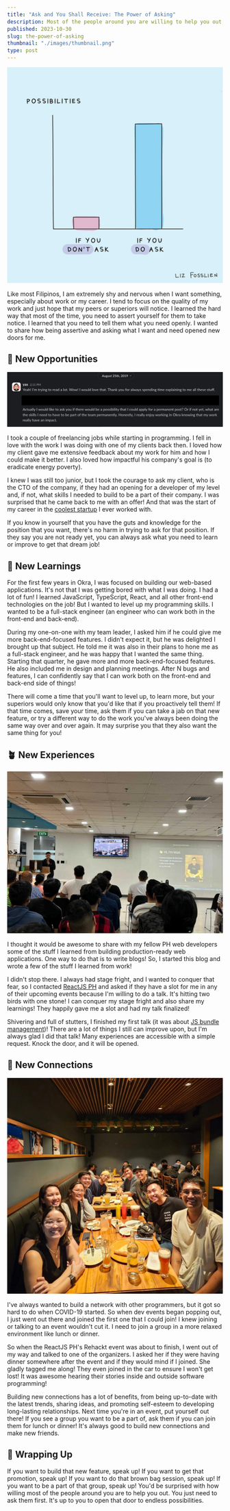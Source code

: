 ```yaml
---
title: "Ask and You Shall Receive: The Power of Asking"
description: Most of the people around you are willing to help you out, you just need to ask them.
published: 2023-10-30
slug: the-power-of-asking
thumbnail: "./images/thumbnail.png"
type: post
---
```


![Illustrated by Liz Fosslien](images/possibilities-illustration.jpeg)

Like most Filipinos, I am extremely shy and nervous when I want something, especially about work or my career. I tend to focus on the quality of my work and just hope that my peers or superiors will notice. I learned the hard way that most of the time, you need to assert yourself for them to take notice. I learned that you need to tell them what you need openly. I wanted to share how being assertive and asking what I want and need opened new doors for me.

## 🌟 New Opportunities

![Slack message to Okra's CTO asking for a full-time job](images/asking-for-full-time-job.png)

I took a couple of freelancing jobs while starting in programming. I fell in love with the work I was doing with one of my clients back then. I loved how my client gave me extensive feedback about my work for him and how I could make it better. I also loved how impactful his company's goal is (to eradicate energy poverty).

I knew I was still too junior, but I took the courage to ask my client, who is the CTO of the company, if they had an opening for a developer of my level and, if not, what skills I needed to build to be a part of their company. I was surprised that he came back to me with an offer! And that was the start of my career in the [coolest startup](https://www.mattyasul.com/blog/startup-challenges-rewards/) I ever worked with.

If you know in yourself that you have the guts and knowledge for the position that you want, there's no harm in trying to ask for that position. If they say you are not ready yet, you can always ask what you need to learn or improve to get that dream job!

## 💭 New Learnings

For the first few years in Okra, I was focused on building our web-based applications. It's not that I was getting bored with what I was doing. I had a lot of fun! I learned JavaScript, TypeScript, React, and all other front-end technologies on the job! But I wanted to level up my programming skills. I wanted to be a full-stack engineer (an engineer who can work both in the front-end and back-end).

During my one-on-one with my team leader, I asked him if he could give me more back-end-focused features. I didn't expect it, but he was delighted I brought up that subject. He told me it was also in their plans to hone me as a full-stack engineer, and he was happy that I wanted the same thing. Starting that quarter, he gave more and more back-end-focused features. He also included me in design and planning meetings. After N bugs and features, I can confidently say that I can work both on the front-end and back-end side of things!

There will come a time that you'll want to level up, to learn more, but your superiors would only know that you'd like that if you proactively tell them! If that time comes, save your time, ask them if you can take a jab on that new feature, or try a different way to do the work you've always been doing the same way over and over again. It may surprise you that they also want the same thing for you!

## 🪴 New Experiences

![First ever talk in a software development event!](images/reactjsph-talk.jpg)

I thought it would be awesome to share with my fellow PH web developers some of the stuff I learned from building production-ready web applications. One way to do that is to write blogs! So, I started this blog and wrote a few of the stuff I learned from work! 

I didn't stop there. I always had stage fright, and I wanted to conquer that fear, so I contacted [ReactJS PH](https://reactjs.org.ph/) and asked if they have a slot for me in any of their upcoming events because I'm willing to do a talk. It's hitting two birds with one stone! I can conquer my stage fright and also share my learnings! They happily gave me a slot and had my talk finalized!

Shivering and full of stutters, I finished my first talk (it was about [JS bundle management](https://www.mattyasul.com/blog/nextjs-bundle-management/))! There are a lot of things I still can improve upon, but I'm always glad I did that talk! Many experiences are accessible with a simple request. Knock the door, and it will be opened.

## 🤝 New Connections

![After-event dinner with the ReactJS PH core team](images/with-reactjsph.jpg)

I've always wanted to build a network with other programmers, but it got so hard to do when COVID-19 started. So when dev events began popping out, I just went out there and joined the first one that I could join! I knew joining or talking to an event wouldn't cut it. I need to join a group in a more relaxed environment like lunch or dinner.

So when the ReactJS PH's Rehackt event was about to finish, I went out of my way and talked to one of the organizers. I asked her if they were having dinner somewhere after the event and if they would mind if I joined. She gladly tagged me along! They even joined in the car to ensure I won't get lost! It was awesome hearing their stories inside and outside software programming!

Building new connections has a lot of benefits, from being up-to-date with the latest trends, sharing ideas, and promoting self-esteem to developing long-lasting relationships. Next time you're in an event, put yourself out there! If you see a group you want to be a part of, ask them if you can join them for lunch or dinner! It's always good to build new connections and make new friends.

## 🏁 Wrapping Up
If you want to build that new feature, speak up! If you want to get that promotion, speak up! If you want to do that brown bag session, speak up! If you want to be a part of that group, speak up! You'd be surprised with how willing most of the people around you are to help you out. You just need to ask them first. It's up to you to open that door to endless possibilities.